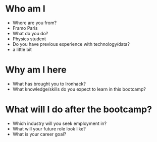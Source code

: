 # Who am I

* Where are you from?
*   Framo Paris
* What do you do?
*   Physics student
* Do you have previous experience with technology/data?
*   a little bit

# Why am I here

* What has brought you to Ironhack?
* What knowledge/skills do you expect to learn in this bootcamp?

# What will I do after the bootcamp?

* Which industry will you seek employment in?
* What will your future role look like?
* What is your career goal?


